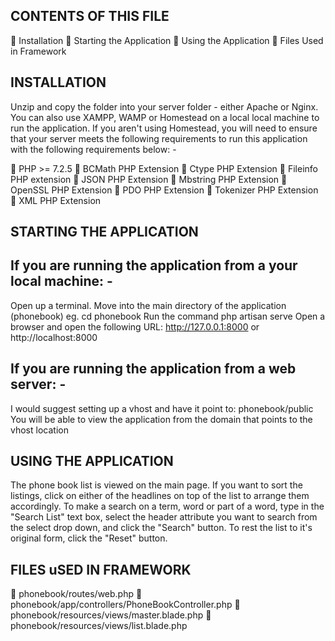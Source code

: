 CONTENTS OF THIS FILE
---------------------

 🚀 Installation
 🚀 Starting the Application
 🚀 Using the Application
 🚀 Files Used in Framework


INSTALLATION
------------

Unzip and copy the folder into your server folder - either Apache or Nginx.
You can also use XAMPP, WAMP or Homestead on a local local machine to run the application.
If you aren't using Homestead, you will need to ensure that your server meets the following requirements to run
this application with the following requirements below: -

🚀 PHP >= 7.2.5
🚀 BCMath PHP Extension
🚀 Ctype PHP Extension
🚀 Fileinfo PHP extension
🚀 JSON PHP Extension
🚀 Mbstring PHP Extension
🚀 OpenSSL PHP Extension
🚀 PDO PHP Extension
🚀 Tokenizer PHP Extension
🚀 XML PHP Extension


STARTING THE APPLICATION
------------------------

If you are running the application from a your local machine: -
---------------------------------------------------------------
Open up a terminal. Move into the main directory of the application (phonebook) eg. cd phonebook
Run the command php artisan serve
Open a browser and open the following URL: http://127.0.0.1:8000 or http://localhost:8000

If you are running the application from a web server: -
-------------------------------------------------------
I would suggest setting up a vhost and have it point to: phonebook/public
You will be able to view the application from the domain that points to the vhost location


USING THE APPLICATION
---------------------

The phone book list is viewed on the main page.
If you want to sort the listings, click on either of the headlines on top of the list to arrange them accordingly.
To make a search on a term, word or part of a word, type in the "Search List" text box, select the header
attribute you want to search from the select drop down, and click the "Search" button. To rest the list to it's
original form, click the "Reset" button.

FILES uSED IN FRAMEWORK
-----------------------

🚀 phonebook/routes/web.php
🚀 phonebook/app/controllers/PhoneBookController.php
🚀 phonebook/resources/views/master.blade.php
🚀 phonebook/resources/views/list.blade.php
